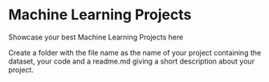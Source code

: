 # Machine Learning Projects

Showcase your best Machine Learning Projects here

Create a folder with the file name as the name of your project containing the dataset, your code and a readme.md giving a 
short description about your project. 
